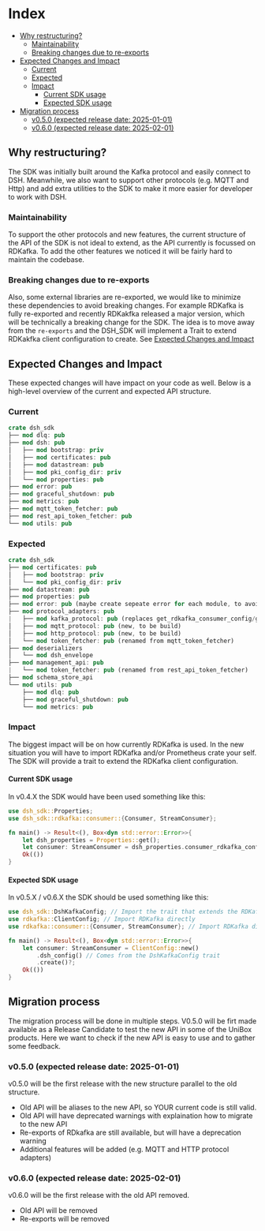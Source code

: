 # Index
- [Why restructuring?](#why-restructuring)
    - [Maintainability](#maintainability)
    - [Breaking changes due to re-exports](#breaking-changes-due-to-re-exports)
- [Expected Changes and Impact](#expected-changes-and-impact)
    - [Current](#current)
    - [Expected](#expected)
    - [Impact](#impact)
        - [Current SDK usage](#current-sdk-usage)
        - [Expected SDK usage](#expected-sdk-usage)
- [Migration process](#migration-process)
    - [v0.5.0 (expected release date: 2025-01-01)](#v050-expected-release-date-2025-01-01)
    - [v0.6.0 (expected release date: 2025-02-01)](#v060-expected-release-date-2025-02-01)

## Why restructuring?
The SDK was initially built around the Kafka protocol and easily connect to DSH. Meanwhile, we also want to support other protocols (e.g. MQTT and Http) and add extra utilities to the SDK to make it more easier for developer to work with DSH. 

### Maintainability
To support the other protocols and new features, the current structure of the API of the SDK is not ideal to extend, as the API currently is focussed on RDKafka. To add the other features we noticed it will be fairly hard to maintain the codebase.

### Breaking changes due to re-exports
Also, some external libraries are re-exported, we would like to minimize these dependencies to avoid breaking changes. For example RDKafka is fully re-exported and recently RDKakfka released a major version, which will be technically a breaking change for the SDK. The idea is to move away from the `re-exports` and the DSH_SDK will implement a Trait to extend RDKakfka client configuration to create. See [Expected Changes and Impact](#expected-changes-and-impact)

## Expected Changes and Impact
These expected changes will have impact on your code as well. Below is a high-level overview of the current and expected API structure.

### Current

```rust
crate dsh_sdk
├── mod dlq: pub
├── mod dsh: pub
│   ├── mod bootstrap: priv
│   ├── mod certificates: pub
│   ├── mod datastream: pub
│   ├── mod pki_config_dir: priv
│   └── mod properties: pub
├── mod error: pub
├── mod graceful_shutdown: pub
├── mod metrics: pub
├── mod mqtt_token_fetcher: pub
├── mod rest_api_token_fetcher: pub
└── mod utils: pub
```

### Expected

```rust
crate dsh_sdk
├── mod certificates: pub
│   ├── mod bootstrap: priv
│   └── mod pki_config_dir: priv
├── mod datastream: pub
├── mod properties: pub 
├── mod error: pub (maybe create sepeate error for each module, to avoid mess with cfg feautres flags)
├── mod protocol_adapters: pub
|   ├── mod kafka_protocol: pub (replaces get_rdkafka_consumer_config/get_rdkafka_producer_config from properties struct, and  will be a trait that extends the RDKafka config)
│   ├── mod mqtt_protocol: pub (new, to be build)
│   ├── mod http_protocol: pub (new, to be build)
│   └── mod token_fetcher: pub (renamed from mqtt_token_fetcher)
├── mod deserializers
│   └── mod dsh_envelope
├── mod management_api: pub
|   └── mod token_fetcher: pub (renamed from rest_api_token_fetcher)
├── mod schema_store_api
└── mod utils: pub 
    ├── mod dlq: pub
    ├── mod graceful_shutdown: pub
    └── mod metrics: pub
```

### Impact
The biggest impact will be on how currently RDKafka is used. In the new situation you will have to import RDKafka and/or Prometheus crate your self. The SDK will provide a trait to extend the RDKafka client configuration. 

#### Current SDK usage
In v0.4.X the SDK would have been used something like this:
```rust
use dsh_sdk::Properties;
use dsh_sdk::rdkafka::consumer::{Consumer, StreamConsumer};

fn main() -> Result<(), Box<dyn std::error::Error>>{
    let dsh_properties = Properties::get();
    let consumer: StreamConsumer = dsh_properties.consumer_rdkafka_config().create()?;
    Ok(())
}
```

#### Expected SDK usage
In v0.5.X / v0.6.X the SDK should be used something like this:
```rust
use dsh_sdk::DshKafkaConfig; // Import the trait that extends the RDKafka ClientConfig
use rdkafka::ClientConfig; // Import RDKafka directly
use rdkafka::consumer::{Consumer, StreamConsumer}; // Import RDKafka directly

fn main() -> Result<(), Box<dyn std::error::Error>>{
    let consumer: StreamConsumer = ClientConfig::new()
        .dsh_config() // Comes from the DshKafkaConfig trait
        .create()?;
    Ok(())
}
```

## Migration process
The migration process will be done in multiple steps. V0.5.0 will be firt made available as a Release Candidate to test the new API in some of the UniBox products. Here we want to check if the new API is easy to use and to gather some feedback.

### v0.5.0 (expected release date: 2025-01-01)
v0.5.0 will be the first release with the new structure parallel to the old structure. 
- Old API will be aliases to the new API, so YOUR current code is still valid.
- Old API will have deprecated warnings with explaination how to migrate to the new API
- Re-exports of RDkafka are still available, but will have a deprecation warning
- Additional features will be added (e.g. MQTT and HTTP protocol adapters)

### v0.6.0 (expected release date: 2025-02-01)
v0.6.0 will be the first release with the old API removed.
- Old API will be removed
- Re-exports will be removed
    
